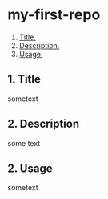 # my-first-repo

1. [ Title. ](#title)
2. [ Description. ](#desc)
3. [ Usage. ](#usage)

<a name="title"></a>
## 1. Title

sometext

<a name="desc"></a>
## 2. Description

some text

<a name="usage"></a>
## 2. Usage

sometext

